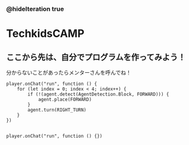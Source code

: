 ### @hideIteration true
# TechkidsCAMP

## ここから先は、自分でプログラムを作ってみよう！
分からないことがあったらメンターさんを呼んでね！

```ghost
player.onChat("run", function () {
    for (let index = 0; index < 4; index++) {
        if (!(agent.detect(AgentDetection.Block, FORWARD))) {
            agent.place(FORWARD)
        }
        agent.turn(RIGHT_TURN)
    }
})


```

```template
player.onChat("run", function () {})

```